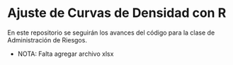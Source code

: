 # Ajuste de Curvas de Densidad con R
En este repositorio se seguirán los avances del código para la clase de Administración de Riesgos.
- NOTA: Falta agregar archivo xlsx